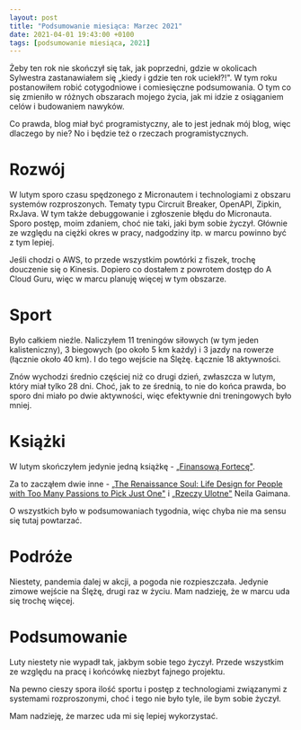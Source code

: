 ```yaml
---
layout: post
title: "Podsumowanie miesiąca: Marzec 2021"
date: 2021-04-01 19:43:00 +0100
tags: [podsumowanie miesiąca, 2021]
---
```


Żeby ten rok nie skończył się tak, jak poprzedni, gdzie w okolicach Sylwestra zastanawiałem się „kiedy i gdzie ten rok uciekł?!". W tym roku postanowiłem robić cotygodniowe i comiesięczne podsumowania. O tym co się zmieniło w różnych obszarach mojego życia, jak mi idzie z osiąganiem celów i budowaniem nawyków.

Co prawda, blog miał być programistyczny, ale to jest jednak mój blog, więc dlaczego by nie? No i będzie też o rzeczach programistycznych.

# Rozwój

W lutym sporo czasu spędzonego z Micronautem i technologiami z obszaru systemów rozproszonych. Tematy typu Circruit Breaker, OpenAPI, Zipkin, RxJava. W tym także debuggowanie i zgłoszenie błędu do Micronauta. Sporo postęp, moim zdaniem, choć nie taki, jaki bym sobie życzył. Głównie ze względu na ciężki okres w pracy, nadgodziny itp. w marcu powinno być z tym lepiej.

Jeśli chodzi o AWS, to przede wszystkim powtórki z fiszek, trochę douczenie się o Kinesis. Dopiero co dostałem z powrotem dostęp do A Cloud Guru, więc w marcu planuję więcej w tym obszarze.

# Sport

Było całkiem nieźle. Naliczyłem 11 treningów siłowych (w tym jeden kalisteniczny), 3 biegowych (po około 5 km każdy) i 3 jazdy na rowerze (łącznie około 40 km). I do tego wejście na Ślężę. Łącznie 18 aktywności.

Znów wychodzi średnio częściej niż co drugi dzień, zwłaszcza w lutym, który miał tylko 28 dni. Choć, jak to ze średnią, to nie do końca prawda, bo sporo dni miało po dwie aktywności, więc efektywnie dni treningowych było mniej.

# Książki

W lutym skończyłem jedynie jedną książkę - [„Finansową Fortecę"](https://www.goodreads.com/book/show/55289532-finansowa-forteca).

Za to zacząłem dwie inne - [„The Renaissance Soul: Life Design for People with Too Many Passions to Pick Just One"](https://www.goodreads.com/book/show/415595.The_Renaissance_Soul) i [„Rzeczy Ulotne"](https://www.goodreads.com/book/show/38926130-rzeczy-ulotne) Neila Gaimana.

O wszystkich było w podsumowaniach tygodnia, więc chyba nie ma sensu się tutaj powtarzać.

# Podróże

Niestety, pandemia dalej w akcji, a pogoda nie rozpieszczała. Jedynie zimowe wejście na Ślężę, drugi raz w życiu. Mam nadzieję, że w marcu uda się trochę więcej.

# Podsumowanie

Luty niestety nie wypadł tak, jakbym sobie tego życzył. Przede wszystkim ze względu na pracę i końcówkę niezbyt fajnego projektu.

Na pewno cieszy spora ilość sportu i postęp z technologiami związanymi z systemami rozproszonymi, choć i tego nie było tyle, ile bym sobie życzył.

Mam nadzieję, że marzec uda mi się lepiej wykorzystać.
